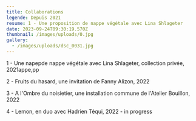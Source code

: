 ```yaml
---
title: Collaborations
legende: Depuis 2021
resume: 1 - Une proposition de nappe végétale avec Lina Shlageter
date: 2023-09-24T09:30:19.570Z
thumbnail: /images/uploads/0.jpg
gallery:
  - /images/uploads/dsc_0031.jpg
---
```

1 - Une napepde nappe végétale avec Lina Shlageter, collection privée, 2021appe,pp 

2﻿ - Fruits du hasard, une invitation de Fanny Alizon, 2022

3﻿ - A l'Ombre du noisietier, une installation commune de l'Atelier Bouillon, 2022

4﻿ - Lemon, en duo avec Hadrien Téqui, 2022 - in progress